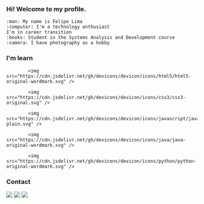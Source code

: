 ### Hi! Welcome to my profile.
    :man: My name is Felipe Lima
    :computer: I'm a technology enthusiast
    I'm in career transition
    :books: Student in the Systems Analysis and Development course
    :camera: I have photography as a hobby
    
### I'm learn

         
            <img src="https://cdn.jsdelivr.net/gh/devicons/devicon/icons/html5/html5-original-wordmark.svg" />
          
            <img src="https://cdn.jsdelivr.net/gh/devicons/devicon/icons/css3/css3-original.svg" />            
            
            <img src="https://cdn.jsdelivr.net/gh/devicons/devicon/icons/javascript/javascript-plain.svg" />            
            
            <img src="https://cdn.jsdelivr.net/gh/devicons/devicon/icons/java/java-original-wordmark.svg" />
            
            <img src="https://cdn.jsdelivr.net/gh/devicons/devicon/icons/python/python-original-wordmark.svg" />
          
          
          
### Contact
<div>

<a href="https://instagram.com/https://www.instagram.com/felype8491photography/?hl=en" target="_blank"><img src="https://img.shields.io/badge/-Instagram-%23E4405F?style=for-the-badge&logo=instagram&logoColor=white" target="_blank"></a>
<a href="https://www.linkedin.com/in/https://www.linkedin.com/in/felipe-lima-1110a31b1/" target="_blank"><img src="https://img.shields.io/badge/-LinkedIn-%230077B5?style=for-the-badge&logo=linkedin&logoColor=white" target="_blank"></a>
<a href="https://www.gmail.com/in/https://felype.edu@gmail.com" target="_blank"><img src="https://img.shields.io/badge/-gmail-red" target="_blank"></a>   
</div>
          
          
          

<!--
**felipelima8785/felipelima8785** is a ✨ _special_ ✨ repository because its `README.md` (this file) appears on your GitHub profile.

Here are some ideas to get you started:

- 🔭 I’m currently working on ...
- 🌱 I’m currently learning ...
- 👯 I’m looking to collaborate on ...
- 🤔 I’m looking for help with ...
- 💬 Ask me about ...
- 📫 How to reach me: ...
- 😄 Pronouns: ...
- ⚡ Fun fact: ...
-->
